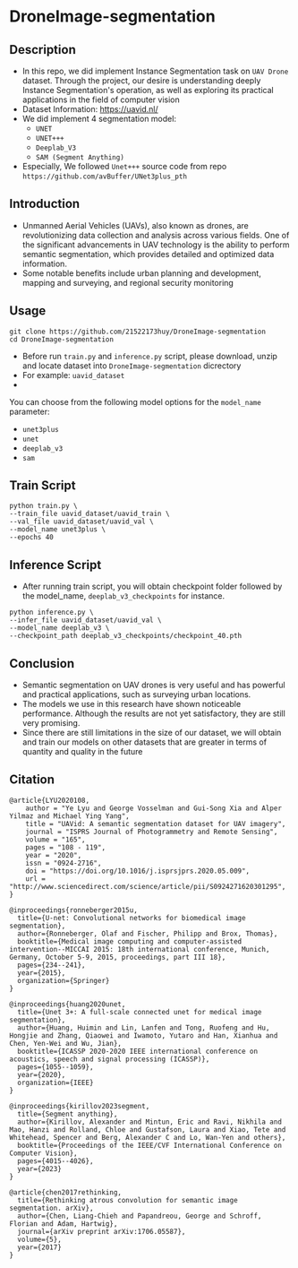 
# DroneImage-segmentation
## Description
- In this repo, we did implement Instance Segmentation task on `UAV Drone` dataset. Through the project, our desire is understanding deeply Instance Segmentation's operation, as well as exploring its practical applications in the field of computer vision
- Dataset Information: https://uavid.nl/
- We did implement 4 segmentation model: 
    - `UNET`
    - `UNET+++`
    - `Deeplab_V3 `
    - `SAM (Segment Anything)`
- Especially, We followed `Unet+++` source code from repo `https://github.com/avBuffer/UNet3plus_pth`

## Introduction
- Unmanned Aerial Vehicles (UAVs), also known as drones, are revolutionizing data collection and analysis across various fields. One of the significant advancements in UAV technology is the ability to perform semantic segmentation, which provides detailed and optimized data information.
- Some notable benefits include urban planning and development, mapping and surveying, and regional security monitoring
  
## Usage
```
git clone https://github.com/21522173huy/DroneImage-segmentation
cd DroneImage-segmentation
```
- Before run `train.py` and `inference.py` script, please download, unzip and locate dataset into `DroneImage-segmentation` dicrectory
- For example: `uavid_dataset`
- 
You can choose from the following model options for the `model_name` parameter:

- `unet3plus`
- `unet`
- `deeplab_v3`
- `sam`

## Train Script
```
python train.py \
--train_file uavid_dataset/uavid_train \
--val_file uavid_dataset/uavid_val \
--model_name unet3plus \
--epochs 40
```

## Inference Script
- After running train script, you will obtain checkpoint folder followed by the model_name, `deeplab_v3_checkpoints` for instance.
```
python inference.py \
--infer_file uavid_dataset/uavid_val \
--model_name deeplab_v3 \
--checkpoint_path deeplab_v3_checkpoints/checkpoint_40.pth
```

## Conclusion
- Semantic segmentation on UAV drones is very useful and has powerful and practical applications, such as surveying urban locations.
- The models we use in this research have shown noticeable performance. Although the results are not yet satisfactory, they are still very promising.
- Since there are still limitations in the size of our dataset, we will obtain and train our models on other datasets that are greater in terms of quantity and quality in the future

## Citation
```
@article{LYU2020108,
	author = "Ye Lyu and George Vosselman and Gui-Song Xia and Alper Yilmaz and Michael Ying Yang",
	title = "UAVid: A semantic segmentation dataset for UAV imagery",
	journal = "ISPRS Journal of Photogrammetry and Remote Sensing",
	volume = "165",
	pages = "108 - 119",
	year = "2020",
	issn = "0924-2716",
	doi = "https://doi.org/10.1016/j.isprsjprs.2020.05.009",
	url = "http://www.sciencedirect.com/science/article/pii/S0924271620301295",
}
```

```
@inproceedings{ronneberger2015u,
  title={U-net: Convolutional networks for biomedical image segmentation},
  author={Ronneberger, Olaf and Fischer, Philipp and Brox, Thomas},
  booktitle={Medical image computing and computer-assisted intervention--MICCAI 2015: 18th international conference, Munich, Germany, October 5-9, 2015, proceedings, part III 18},
  pages={234--241},
  year={2015},
  organization={Springer}
}
```

```
@inproceedings{huang2020unet,
  title={Unet 3+: A full-scale connected unet for medical image segmentation},
  author={Huang, Huimin and Lin, Lanfen and Tong, Ruofeng and Hu, Hongjie and Zhang, Qiaowei and Iwamoto, Yutaro and Han, Xianhua and Chen, Yen-Wei and Wu, Jian},
  booktitle={ICASSP 2020-2020 IEEE international conference on acoustics, speech and signal processing (ICASSP)},
  pages={1055--1059},
  year={2020},
  organization={IEEE}
}
```

```
@inproceedings{kirillov2023segment,
  title={Segment anything},
  author={Kirillov, Alexander and Mintun, Eric and Ravi, Nikhila and Mao, Hanzi and Rolland, Chloe and Gustafson, Laura and Xiao, Tete and Whitehead, Spencer and Berg, Alexander C and Lo, Wan-Yen and others},
  booktitle={Proceedings of the IEEE/CVF International Conference on Computer Vision},
  pages={4015--4026},
  year={2023}
}
```

```
@article{chen2017rethinking,
  title={Rethinking atrous convolution for semantic image segmentation. arXiv},
  author={Chen, Liang-Chieh and Papandreou, George and Schroff, Florian and Adam, Hartwig},
  journal={arXiv preprint arXiv:1706.05587},
  volume={5},
  year={2017}
}
```





